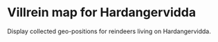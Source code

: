 # Villrein map for Hardangervidda

Display collected geo-positions for reindeers living on Hardangervidda.
